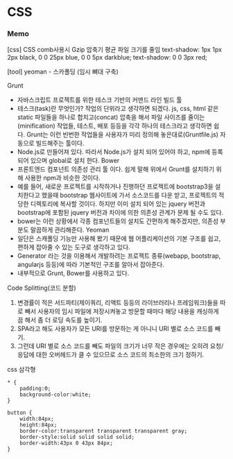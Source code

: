 # CSS

### Memo

[css]
CSS comb사용시 Gzip 압축기 평균 파일 크기를 줄임
text-shadow: 1px 1px 2px black, 0 0 25px blue, 0 0 5px darkblue;
text-shadow: 0 0 3px red;


[tool]
yeoman - 스카폴딩 (임시 뼈대 구축)


Grunt
* 자바스크립트 프로젝트를 위한 테스크 기반의 커맨드 라인 빌드 툴
* 테스크(task)란 무엇인가? 작업의 단위라고 생각하면 되겠다. js, css, html 같은 static 파일들을 하나로 합치고(concat) 압축을 해서 파일 사이즈를 줄이는(minification) 작업들, 테스트, 배포 등등을 각각 하나의 테스크라고 생각하면 쉽다. Grunt는 이런 빈번한 작업들을 사용자가 미리 정의해 놓은대로(Gruntfile.js) 자동으로 빌드해주는 툴이다. 
* Node.js로 만들어져 있다. 따라서 Node.js가 설치 되어 있어야 하고, npm에 등록 되어 있으며 global로 설치 한다.
Bower
* 프론트엔드 컴포넌트 의존성 관리 툴 이다. 쉽게 말해 위에서 Grunt를 설치하기 위해 사용한 npm과 비슷한 것이다.
* 예를 들어, 새로운 프로젝트를 시작하거나 진행하던 프로젝트에 bootstrap3을 설치한다고 했을때 bootstrap 웹사이트에 가서 소스코드를 다운 받고, 프로젝트의 적당한 디렉토리에 복사할 것이다. 하지만 이미 설치 되어 있는 jquery 버전과 bootstrap에 포함된 jquery 버전과 차이에 의한 의존성 관계가 문제 될 수도 있다.
* bower는 이런 상황에서 각종 컴포넌트들의 설치도 간편하게 해주겠지만, 의존성 부분도 말끔하게 관리해준다.
Yeoman
* 일단은 스캐폴딩 기능만 사용해 봤기 때문에 웹 어플리케이션의 기본 구조를 쉽고, 편하게 잡아줄 수 있는 도구로 생각하고 있다.
* Generator 라는 것을 이용해서 개발하려는 프로젝트 종류(webapp, bootstrap, angularjs 등등)에 따라 기본적인 구조를 알아서 잡아준다.
* 내부적으로 Grunt, Bower를 사용하고 있다.


Code Splitting(코드 분할)
1. 변경률이 적은 서드파티(제이쿼리, 리액트 등등의 라이브러리나 프레임워크)들을 따로 빼서 사용자의 임시 파일에 저장시켜놓고 방문할 때마다 해당 내용을 캐싱하게 끔 해서 좀 더 로딩 속도를 높이기.
2. SPA라고 해도 사용자가 모든 URI를 방문하는 게 아니니 URI 별로 소스 코드를 빼기.
3. 그런데 URI 별로 소스 코드를 빼도 파일의 크기가 너무 작은 경우에는 오히려 요청/응답에 대한 오버헤드가 클 수 있으므로 소스 코드의 최소한의 크기 정하기.


css 삼각형

```
* {
    padding:0;
    background-color:white;
}

button {
    width:84px;
    height:84px;
    border-color:transparent transparent transparent gray;
    border-style:solid solid solid solid;
    border-width:43px 0 43px 84px;
}
